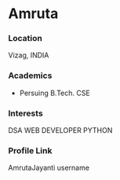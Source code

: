 # Amruta

### Location

Vizag, INDIA

### Academics

- Persuing B.Tech. CSE

### Interests

DSA
WEB DEVELOPER
PYTHON



### Profile Link

AmrutaJayanti username
